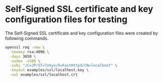# Self-Signed SSL certificate and key configuration files for testing

The Self-Signed SSL certificate and key configuration files were created by following commands.

```sh
openssl req -new \
  -newkey rsa:4096 \
  -days 3650 \
  -nodes -x509 \
  -subj "/C=JP/ST=Tokyo/O=FastHttpd/CN=localhost" \
  -keyout examples/ssl/localhost.key \
  -out examples/ssl/localhost.crt
```
